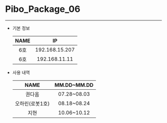 # Pibo_Package_06
---

* 기본 정보

    |NAME|IP|
    |:---:|:---:|
    |6호|192.168.15.207|
    |6호|192.168.11.11|



* 사용 내역

    |NAME|MM.DD~MM.DD|
    |:---:|:---:|
    |권다옴|07.28~08.03|
    |오하린(로봇1호)|08.18~08.24|
    |지현|10.06~10.12|


    
